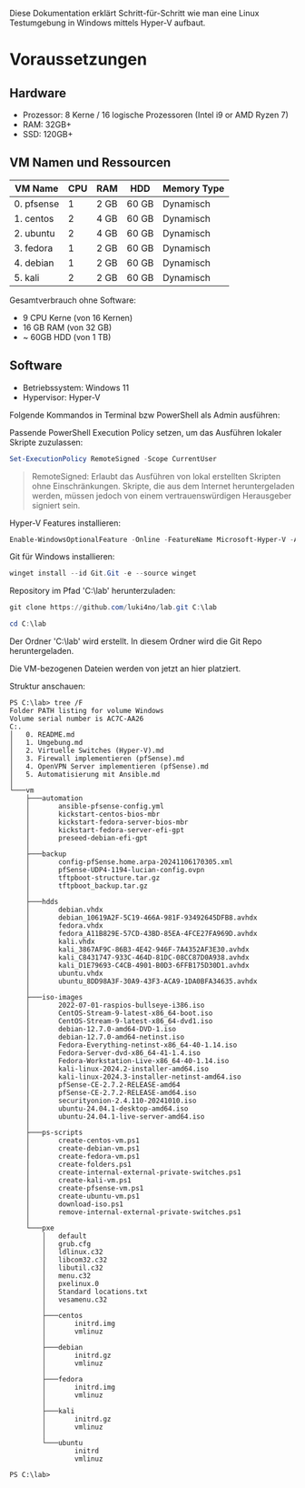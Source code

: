 Diese Dokumentation erklärt Schritt-für-Schritt wie man eine Linux Testumgebung in Windows mittels Hyper-V aufbaut.

# Voraussetzungen

## Hardware

* Prozessor: 8 Kerne / 16 logische Prozessoren (Intel i9 or AMD Ryzen 7)
* RAM: 32GB+
* SSD: 120GB+

## VM Namen und Ressourcen

| VM Name       | CPU | RAM   | HDD       | Memory Type |
|---------------|-----|-------|-----------|-------------|
| 0. pfsense    | 1   | 2 GB  | 60 GB     | Dynamisch   |
| 1. centos     | 2   | 4 GB  | 60 GB     | Dynamisch   |
| 2. ubuntu     | 2   | 4 GB  | 60 GB     | Dynamisch   |
| 3. fedora     | 1   | 2 GB  | 60 GB     | Dynamisch   |
| 4. debian     | 1   | 2 GB  | 60 GB     | Dynamisch   |
| 5. kali       | 2   | 2 GB  | 60 GB     | Dynamisch   |

Gesamtverbrauch ohne Software:
* 9 CPU Kerne (von 16 Kernen)
* 16 GB RAM (von 32 GB)
* ~ 60GB HDD (von 1 TB)

## Software

* Betriebssystem: Windows 11
* Hypervisor: Hyper-V

Folgende Kommandos in Terminal bzw PowerShell als Admin ausführen:

Passende PowerShell Execution Policy setzen, um das Ausführen lokaler Skripte zuzulassen:

```powershell
Set-ExecutionPolicy RemoteSigned -Scope CurrentUser
```
> RemoteSigned: Erlaubt das Ausführen von lokal erstellten Skripten ohne Einschränkungen. Skripte, die aus dem Internet heruntergeladen werden, müssen jedoch von einem vertrauenswürdigen Herausgeber signiert sein.

Hyper-V Features installieren:

```powershell
Enable-WindowsOptionalFeature -Online -FeatureName Microsoft-Hyper-V -All
```

Git für Windows installieren:

```powershell
winget install --id Git.Git -e --source winget
```

Repository im Pfad 'C:\lab' herunterzuladen:

```powershell
git clone https://github.com/luki4no/lab.git C:\lab
```
```powershell
cd C:\lab
```

Der Ordner 'C:\lab' wird erstellt. In diesem Ordner wird die Git Repo heruntergeladen.

Die VM-bezogenen Dateien werden von jetzt an hier platziert.

Struktur anschauen:

```plaintext
PS C:\lab> tree /F
Folder PATH listing for volume Windows
Volume serial number is AC7C-AA26
C:.
│   0. README.md
│   1. Umgebung.md
│   2. Virtuelle Switches (Hyper-V).md
│   3. Firewall implementieren (pfSense).md
│   4. OpenVPN Server implementieren (pfSense).md
│   5. Automatisierung mit Ansible.md
│
└───vm
    ├───automation
    │       ansible-pfsense-config.yml
    │       kickstart-centos-bios-mbr
    │       kickstart-fedora-server-bios-mbr
    │       kickstart-fedora-server-efi-gpt
    │       preseed-debian-efi-gpt
    │
    ├───backup
    │       config-pfSense.home.arpa-20241106170305.xml
    │       pfSense-UDP4-1194-lucian-config.ovpn
    │       tftpboot-structure.tar.gz
    │       tftpboot_backup.tar.gz
    │       
    ├───hdds
    │       debian.vhdx
    │       debian_10619A2F-5C19-466A-981F-93492645DFB8.avhdx
    │       fedora.vhdx
    │       fedora_A11B829E-57CD-43BD-85EA-4FCE27FA969D.avhdx
    │       kali.vhdx
    │       kali_3867AF9C-86B3-4E42-946F-7A4352AF3E30.avhdx
    │       kali_C8431747-933C-464D-81DC-08CC87D0A938.avhdx
    │       kali_D1E79693-C4CB-4901-B0D3-6FFB175D30D1.avhdx
    │       ubuntu.vhdx
    │       ubuntu_8DD98A3F-30A9-43F3-ACA9-1DA0BFA34635.avhdx
    │
    ├───iso-images
    │       2022-07-01-raspios-bullseye-i386.iso
    │       CentOS-Stream-9-latest-x86_64-boot.iso
    │       CentOS-Stream-9-latest-x86_64-dvd1.iso
    │       debian-12.7.0-amd64-DVD-1.iso
    │       debian-12.7.0-amd64-netinst.iso
    │       Fedora-Everything-netinst-x86_64-40-1.14.iso
    │       Fedora-Server-dvd-x86_64-41-1.4.iso
    │       Fedora-Workstation-Live-x86_64-40-1.14.iso
    │       kali-linux-2024.2-installer-amd64.iso
    │       kali-linux-2024.3-installer-netinst-amd64.iso
    │       pfSense-CE-2.7.2-RELEASE-amd64
    │       pfSense-CE-2.7.2-RELEASE-amd64.iso
    │       securityonion-2.4.110-20241010.iso
    │       ubuntu-24.04.1-desktop-amd64.iso
    │       ubuntu-24.04.1-live-server-amd64.iso      
    │       
    ├───ps-scripts
    │       create-centos-vm.ps1
    │       create-debian-vm.ps1
    │       create-fedora-vm.ps1
    │       create-folders.ps1
    │       create-internal-external-private-switches.ps1
    │       create-kali-vm.ps1
    │       create-pfsense-vm.ps1
    │       create-ubuntu-vm.ps1
    │       download-iso.ps1
    │       remove-internal-external-private-switches.ps1
    │
    └───pxe
        │   default
        │   grub.cfg
        │   ldlinux.c32
        │   libcom32.c32
        │   libutil.c32
        │   menu.c32
        │   pxelinux.0
        │   Standard locations.txt
        │   vesamenu.c32
        │
        ├───centos
        │       initrd.img
        │       vmlinuz
        │
        ├───debian
        │       initrd.gz
        │       vmlinuz
        │
        ├───fedora
        │       initrd.img
        │       vmlinuz
        │
        ├───kali
        │       initrd.gz
        │       vmlinuz
        │
        └───ubuntu
                initrd
                vmlinuz

PS C:\lab>
```
